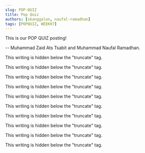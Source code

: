 ```yaml
---
slug: POP-QUIZ
title: Pop Quiz
authors: [skanggalon, naufal-ramadhan]
tags: [POPQUIZ, WEEK07]
---
```


This is our POP QUIZ posting!

-- Muhammad Zaid Ats Tsabit and Muhammad Naufal Ramadhan.

<!--truncate-->

This writing is hidden below the "truncate" tag.

This writing is hidden below the "truncate" tag.

This writing is hidden below the "truncate" tag.

This writing is hidden below the "truncate" tag.

This writing is hidden below the "truncate" tag.

This writing is hidden below the "truncate" tag.

This writing is hidden below the "truncate" tag.

This writing is hidden below the "truncate" tag.

This writing is hidden below the "truncate" tag.

This writing is hidden below the "truncate" tag.
